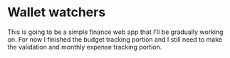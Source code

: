 # Wallet watchers

This is going to be a simple finance web app that I'll be gradually working on. For now I finished the budget tracking portion and I still need to make the validation and monthly expense tracking portion.
